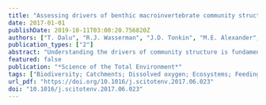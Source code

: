 ```yaml
---
title: "Assessing drivers of benthic macroinvertebrate community structure in african highland streams: An exploration using multivariate analysis"
date: 2017-01-01
publishDate: 2019-10-11T03:00:20.756820Z
authors: ["T. Dalu", "R.J. Wasserman", "J.D. Tonkin", "M.E. Alexander", "M.T.B. Dalu", "S.N. Motitsoe", "K.I. Manungo", "O. Bepe", "T. Dube"]
publication_types: ["2"]
abstract: "Understanding the drivers of community structure is fundamental for adequately managing ecosystems under global change. Here we used a large dataset of eighty-four headwater stream sites in three catchments in the Eastern Highlands of Zimbabwe, which represent a variety of abiotic conditions and levels of impairment, to examine the drivers of benthic macroinvertebrate community structure. We focused our assessment on macroinvertebrate family level community composition and functional feeding group classifications. Taxonomic richness was weakly positively correlated with ammonium, phosphates and pH, and weakly negatively correlated with detrital cover and dissolved oxygen. Measured abiotic variables, however, had limited influence on both macroinvertebrate diversity and functional feeding group structure, with the exception of ammonium, channel width and phosphates. This reflected the fact that many macroinvertebrate families and functional feeding guilds were well represented across a broad range of habitats. Predatory macroinvertebrates were relatively abundant, with collector-filterers having the lowest relative abundances. The findings of the study suggest that for certain ecological questions, a more detailed taxonomic resolution may be required to adequately understand the ecology of aquatic macroinvertebrates within river systems. We further recommend management and conservation initiatives on the Save River system, which showed significant impact from catchment developmental pressures, such as urbanisation, agriculture and illegal mining."
featured: false
publication: "*Science of the Total Environment*"
tags: ["Biodiversity; Catchments; Dissolved oxygen; Ecosystems; Feeding; Phosphates; Runoff", "Abiotic; Benthic macro invertebrates; Community structures; Functional feeding groups; Highland; Multi variate analysis", "Multivariant analysis", "ammonia; dissolved oxygen; phosphate", "benthos; community composition; community structure; freshwater ecosystem; functional group; macroinvertebrate; mountain stream; multivariate analysis; species richness; upland region", "abiotic stress; Article; benthic fauna; community structure; correlational study; food intake; macroinvertebrate; multivariate analysis; nonhuman; nutrient concentration; pH; population abundance; predator; priority journal; species composition; species diversity; species richness; stream (river); Zimbabwe; agriculture; animal; biodiversity; chemistry; ecosystem; environmental monitoring; invertebrate; mining; multivariate analysis; river; urbanization", "Eastern Highlands [Zimbabwe]; Zimbabwe", "Agriculture; Animals; Biodiversity; Ecosystem; Environmental Monitoring; Invertebrates; Mining; Multivariate Analysis; Rivers; Urbanization; Zimbabwe"]
url_pdf: "https://doi.org/10.1016/j.scitotenv.2017.06.023"
doi: "10.1016/j.scitotenv.2017.06.023"
---
```


